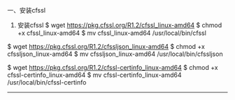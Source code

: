 一、安装cfssl
1. 安装cfssl
$ wget https://pkg.cfssl.org/R1.2/cfssl_linux-amd64
$ chmod +x cfssl_linux-amd64
$ mv cfssl_linux-amd64 /usr/local/bin/cfssl

$ wget https://pkg.cfssl.org/R1.2/cfssljson_linux-amd64
$ chmod +x cfssljson_linux-amd64
$ mv cfssljson_linux-amd64 /usr/local/bin/cfssljson
 
$ wget https://pkg.cfssl.org/R1.2/cfssl-certinfo_linux-amd64
$ chmod +x cfssl-certinfo_linux-amd64
$ mv cfssl-certinfo_linux-amd64 /usr/local/bin/cfssl-certinfo
--- -------------------------------------------------------------------------------------
